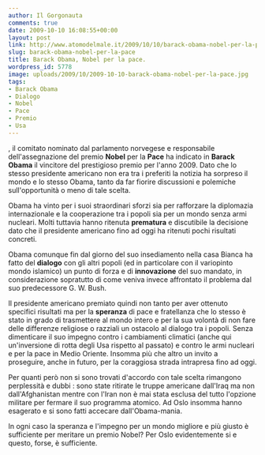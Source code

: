 ```yaml
---
author: Il Gorgonauta
comments: true
date: 2009-10-10 16:08:55+00:00
layout: post
link: http://www.atomodelmale.it/2009/10/10/barack-obama-nobel-per-la-pace/
slug: barack-obama-nobel-per-la-pace
title: Barack Obama, Nobel per la pace.
wordpress_id: 5778
image: uploads/2009/10/2009-10-10-barack-obama-nobel-per-la-pace.jpg
tags:
- Barack Obama
- Dialogo
- Nobel
- Pace
- Premio
- Usa
---
```


, il comitato nominato dal parlamento norvegese e responsabile dell'assegnazione del premio **Nobel** per la **Pace** ha indicato in **Barack Obama** il vincitore del prestigioso premio per l'anno 2009. Dato che lo stesso presidente americano non era tra i preferiti la notizia ha sorpreso il mondo e lo stesso Obama, tanto da far fiorire discussioni e polemiche sull'opportunità o meno di tale scelta.

Obama ha vinto per i suoi straordinari sforzi sia per rafforzare la diplomazia internazionale e la cooperazione tra i popoli sia per un mondo senza armi nucleari. Molti tuttavia hanno ritenuta **prematura** e discutibile la decisione dato che il presidente americano fino ad oggi ha ritenuti pochi risultati concreti.

Obama comunque fin dal giorno del suo insediamento nella casa Bianca ha fatto del **dialogo** con gli altri popoli (ed in particolare con il variopinto mondo islamico) un punto di forza e di **innovazione** del suo mandato, in considerazione sopratutto di come veniva invece affrontato il problema dal suo predecessore G. W. Bush.

Il presidente americano premiato quindi non tanto per aver ottenuto specifici risultati ma per la **speranza** di pace e fratellanza che lo stesso è stato in grado di trasmettere al mondo intero e per la sua volontà di non fare delle differenze religiose o razziali un ostacolo al dialogo tra i popoli. Senza dimenticare il suo impegno contro i cambiamenti climatici (anche qui un'inversione di rotta degli Usa rispetto al passato) e contro le armi nucleari e per la pace in Medio Oriente. Insomma più che altro un invito a proseguire, anche in futuro, per la coraggiosa strada intrapresa fino ad oggi.

Per quanti però non si sono trovati d'accordo con tale scelta rimangono perplessità e dubbi : sono state ritirate le truppe americane dall'Iraq ma non dall'Afghanistan mentre con l'Iran non è mai stata esclusa del tutto l'opzione militare per fermare il suo programma atomico. Ad Oslo insomma hanno esagerato e si sono fatti accecare dall'Obama-mania.

In ogni caso la speranza e l'impegno per un mondo migliore e più giusto è sufficiente per meritare un premio Nobel? Per Oslo evidentemente si e questo, forse, è sufficiente.
